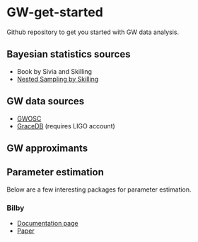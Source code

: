 # GW-get-started
Github repository to get you started with GW data analysis.

## Bayesian statistics sources

- Book by Sivia and Skilling
- [Nested Sampling by Skilling](https://www.mrao.cam.ac.uk/~steve/malta2009/images/nestposter.pdf)

## GW data sources

- [GWOSC](https://www.gw-openscience.org/)
- [GraceDB](https://gracedb.ligo.org/) (requires LIGO account)

## GW approximants



## Parameter estimation

Below are a few interesting packages for parameter estimation.

### Bilby

- [Documentation page](https://lscsoft.docs.ligo.org/bilby/)
- [Paper](https://arxiv.org/abs/1811.02042)
